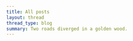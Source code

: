 ```yaml
---
title: All posts
layout: thread
thread_type: blog
summary: Two roads diverged in a golden wood.
---
```

